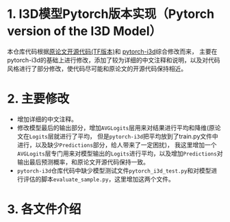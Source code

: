 # 1. I3D模型Pytorch版本实现（Pytorch version of the I3D Model）
本仓库代码根据[原论文开源代码(TF版本)](https://github.com/google-deepmind/kinetics-i3d)和
[pytorch-i3d](https://github.com/piergiaj/pytorch-i3d)综合修改而来， 
主要在pytorch-i3d的基础上进行修改，添加了较为详细的中文注释和说明，以及对代码风格进行了部分修改，使代码尽可能和原论文的开源代码保持相近。

# 2. 主要修改
- 增加详细的中文注释。 
- 修改模型最后的输出部分，增加`AVGLogits`层用来对结果进行平均和降维(原论文在`Logits`层就进行了平均，
但是`pytorch-i3d`把平均放到了train.py文件中进行，以及缺少`Predictions`部分，给人带来了一定困扰)，
我这里增加一个`AVGLogits`层专门用来对模型输出的`Logits`进行平均，以及增加`Predictions`对输出最后预测概率，和原论文开源代码保持一致。
- `pytorch-i3d`仓库代码中缺少模型测试文件`pytorch_i3d_test.py`和对模型进行评估的脚本`evaluate_sample.py`，这里增加这两个文件。

# 3. 各文件介绍
